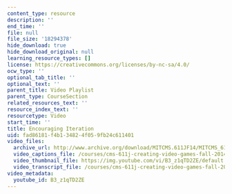 ```yaml
---
content_type: resource
description: ''
end_time: ''
file: null
file_size: '18294378'
hide_download: true
hide_download_original: null
learning_resource_types: []
license: https://creativecommons.org/licenses/by-nc-sa/4.0/
ocw_type: ''
optional_tab_title: ''
optional_text: ''
parent_title: Video Playlist
parent_type: CourseSection
related_resources_text: ''
resource_index_text: ''
resourcetype: Video
start_time: ''
title: Encouraging Iteration
uid: fad86181-f4b1-3482-4f05-9fb24c611401
video_files:
  archive_url: http://www.archive.org/download/MITCMS.611JF14/MITCMS_611JF14_Iterative_Process_300k.mp4
  video_captions_file: /courses/cms-611j-creating-video-games-fall-2014/1795c907b1eb5dab8388f3942c991356_B3_z1qTD2ZE.vtt
  video_thumbnail_file: https://img.youtube.com/vi/B3_z1qTD2ZE/default.jpg
  video_transcript_file: /courses/cms-611j-creating-video-games-fall-2014/ee74c6f2498a0e9b9260fdc14addfd31_B3_z1qTD2ZE.pdf
video_metadata:
  youtube_id: B3_z1qTD2ZE
---
```

